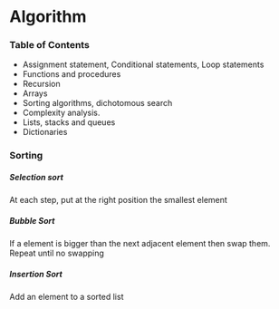 # Algorithm

### Table of Contents

* Assignment statement, Conditional statements, Loop statements
* Functions and procedures
* Recursion
* Arrays
* Sorting algorithms, dichotomous search
* Complexity analysis.
* Lists, stacks and queues
* Dictionaries

### Sorting
#####  Selection sort <br>
At each step, put at the right position the smallest element<br>
#####  Bubble Sort 
If a element is bigger than the next adjacent element then swap them. Repeat until no swapping<br>
#####  Insertion Sort
Add an element to a sorted list

